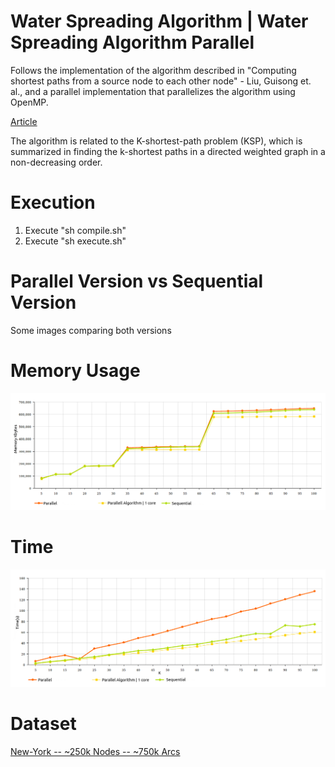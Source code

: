 # Water Spreading Algorithm | Water Spreading Algorithm Parallel
Follows the implementation of the algorithm described in "Computing shortest paths from a source node to each other node" -  Liu, Guisong et. al., and a parallel implementation that parallelizes the algorithm using OpenMP.

[Article](https://link.springer.com/article/10.1007/s00500-014-1434-2)

The algorithm is related to the K-shortest-path problem (KSP), which is summarized in finding the k-shortest paths in a directed weighted graph in a non-decreasing order.



# Execution

1. Execute "sh compile.sh"
2. Execute "sh execute.sh"


# Parallel Version vs Sequential Version
Some images comparing both versions

# Memory Usage
![alt text](https://github.com/lucaspacifico/wsaParallel/blob/master/fig/memory3Versions.png)

# Time
![alt text](https://github.com/lucaspacifico/wsaParallel/blob/master/fig/time3Versions.png)

# Dataset
[New-York -- ~250k Nodes -- ~750k Arcs](http://users.diag.uniroma1.it/challenge9/download.shtml)





